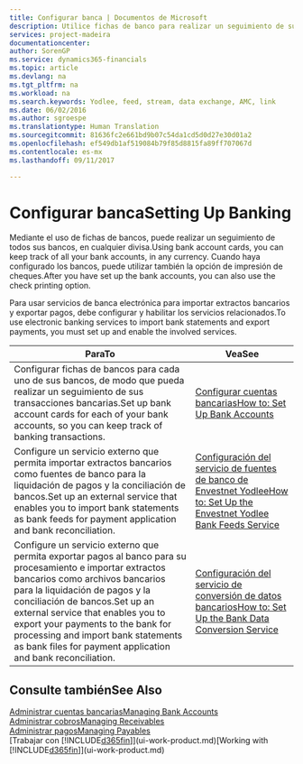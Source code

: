 ```yaml
---
title: Configurar banca | Documentos de Microsoft
description: Utilice fichas de banco para realizar un seguimiento de sus cuentas bancarias y configurar las fuentes de bancos, como Yodlee, para intercambiar datos.
services: project-madeira
documentationcenter: 
author: SorenGP
ms.service: dynamics365-financials
ms.topic: article
ms.devlang: na
ms.tgt_pltfrm: na
ms.workload: na
ms.search.keywords: Yodlee, feed, stream, data exchange, AMC, link
ms.date: 06/02/2016
ms.author: sgroespe
ms.translationtype: Human Translation
ms.sourcegitcommit: 81636fc2e661bd9b07c54da1cd5d0d27e30d01a2
ms.openlocfilehash: ef549db1af519084b79f85d8815fa89ff707067d
ms.contentlocale: es-mx
ms.lasthandoff: 09/11/2017

---
```

# <a name="setting-up-banking"></a><span data-ttu-id="5fa24-103">Configurar banca</span><span class="sxs-lookup"><span data-stu-id="5fa24-103">Setting Up Banking</span></span>
<span data-ttu-id="5fa24-104">Mediante el uso de fichas de bancos, puede realizar un seguimiento de todos sus bancos, en cualquier divisa.</span><span class="sxs-lookup"><span data-stu-id="5fa24-104">Using bank account cards, you can keep track of all your bank accounts, in any currency.</span></span> <span data-ttu-id="5fa24-105">Cuando haya configurado los bancos, puede utilizar también la opción de impresión de cheques.</span><span class="sxs-lookup"><span data-stu-id="5fa24-105">After you have set up the bank accounts, you can also use the check printing option.</span></span>

<span data-ttu-id="5fa24-106">Para usar servicios de banca electrónica para importar extractos bancarios y exportar pagos, debe configurar y habilitar los servicios relacionados.</span><span class="sxs-lookup"><span data-stu-id="5fa24-106">To use electronic banking services to import bank statements and  export payments, you must set up and enable the involved services.</span></span>

| <span data-ttu-id="5fa24-107">Para</span><span class="sxs-lookup"><span data-stu-id="5fa24-107">To</span></span> | <span data-ttu-id="5fa24-108">Vea</span><span class="sxs-lookup"><span data-stu-id="5fa24-108">See</span></span> |
| --- | --- |
| <span data-ttu-id="5fa24-109">Configurar fichas de bancos para cada uno de sus bancos, de modo que pueda realizar un seguimiento de sus transacciones bancarias.</span><span class="sxs-lookup"><span data-stu-id="5fa24-109">Set up bank account cards for each of your bank accounts, so you can keep track of banking transactions.</span></span> |[<span data-ttu-id="5fa24-110">Configurar cuentas bancarias</span><span class="sxs-lookup"><span data-stu-id="5fa24-110">How to: Set Up Bank Accounts</span></span>](bank-how-setup-bank-accounts.md) |
| <span data-ttu-id="5fa24-111">Configure un servicio externo que permita importar extractos bancarios como fuentes de banco para la liquidación de pagos y la conciliación de bancos.</span><span class="sxs-lookup"><span data-stu-id="5fa24-111">Set up an external service that enables you to import bank statements as bank feeds for payment application and bank reconciliation.</span></span> |[<span data-ttu-id="5fa24-112">Configuración del servicio de fuentes de banco de Envestnet Yodlee</span><span class="sxs-lookup"><span data-stu-id="5fa24-112">How to: Set Up the Envestnet Yodlee Bank Feeds Service</span></span>](bank-how-setup-bank-statement-service.md) |
| <span data-ttu-id="5fa24-113">Configure un servicio externo que permita exportar pagos al banco para su procesamiento e importar extractos bancarios como archivos bancarios para la liquidación de pagos y la conciliación de bancos.</span><span class="sxs-lookup"><span data-stu-id="5fa24-113">Set up an external service that enables you to export your payments to the bank for processing  and import bank statements as bank files for payment application and bank reconciliation.</span></span> |[<span data-ttu-id="5fa24-114">Configuración del servicio de conversión de datos bancarios</span><span class="sxs-lookup"><span data-stu-id="5fa24-114">How to: Set Up the Bank Data Conversion Service</span></span>](bank-how-setup-bank-data-conversion-service.md) |

## <a name="see-also"></a><span data-ttu-id="5fa24-115">Consulte también</span><span class="sxs-lookup"><span data-stu-id="5fa24-115">See Also</span></span>
[<span data-ttu-id="5fa24-116">Administrar cuentas bancarias</span><span class="sxs-lookup"><span data-stu-id="5fa24-116">Managing Bank Accounts</span></span>](bank-manage-bank-accounts.md)  
[<span data-ttu-id="5fa24-117">Administrar cobros</span><span class="sxs-lookup"><span data-stu-id="5fa24-117">Managing Receivables</span></span>](receivables-manage-receivables.md)  
[<span data-ttu-id="5fa24-118">Administrar pagos</span><span class="sxs-lookup"><span data-stu-id="5fa24-118">Managing Payables</span></span>](payables-manage-payables.md)  
<span data-ttu-id="5fa24-119">[Trabajar con [!INCLUDE[d365fin](includes/d365fin_md.md)]](ui-work-product.md)</span><span class="sxs-lookup"><span data-stu-id="5fa24-119">[Working with [!INCLUDE[d365fin](includes/d365fin_md.md)]](ui-work-product.md)</span></span>

